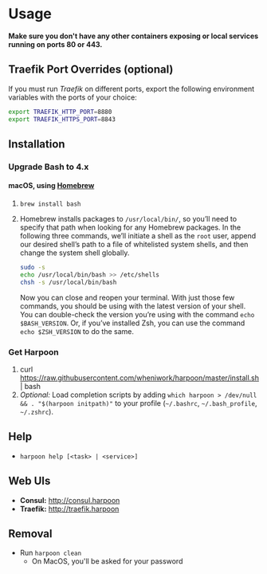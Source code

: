 # Usage

**Make sure you don't have any other containers exposing or local
services running on ports 80 or 443.**

## Traefik Port Overrides (optional)

If you must run _Traefik_ on different ports, export the following
environment variables with the ports of your choice:

```bash
export TRAEFIK_HTTP_PORT=8880
export TRAEFIK_HTTPS_PORT=8843
```

## Installation

### Upgrade Bash to 4.x

#### macOS, using [Homebrew](https://brew.sh)

1. `brew install bash`
2. Homebrew installs packages to `/usr/local/bin/`, so you’ll need to
   specify that path when looking for any Homebrew packages. In the
   following three commands, we’ll initiate a shell as the `root` user,
   append our desired shell’s path to a file of whitelisted system
   shells, and then change the system shell globally.

   ```bash
   sudo -s 
   echo /usr/local/bin/bash >> /etc/shells
   chsh -s /usr/local/bin/bash
   ```
   Now you can close and reopen your terminal. With
   just those few commands, you should be using with the latest version
   of your shell. You can double-check the version you’re using with the
   command `echo $BASH_VERSION`. Or, if you’ve installed Zsh, you can use
   the command `echo $ZSH_VERSION` to do the same.


### Get Harpoon

1. curl
   https://raw.githubusercontent.com/wheniwork/harpoon/master/install.sh
   | bash
2. _Optional:_ Load completion scripts by adding `which harpoon >
   /dev/null && . "$(harpoon initpath)"` to your profile (`~/.bashrc`,
   `~/.bash_profile`, `~/.zshrc`).

## Help

* `harpoon help [<task> | <service>]`

## Web UIs

* **Consul:** http://consul.harpoon
* **Traefik:** http://traefik.harpoon

## Removal

* Run `harpoon clean`
  * On MacOS, you'll be asked for your password

